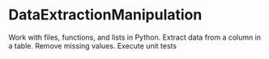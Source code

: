 # DataExtractionManipulation
Work with files, functions, and lists in Python. Extract data from a column in a table. Remove missing values. Execute unit tests
